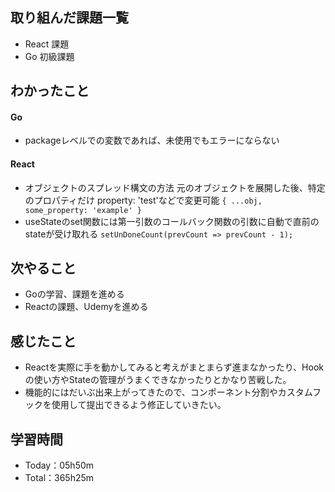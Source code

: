 ## 取り組んだ課題一覧
- React 課題
- Go 初級課題

## わかったこと
#### Go
- packageレベルでの変数であれば、未使用でもエラーにならない
#### React
- オブジェクトのスプレッド構文の方法 元のオブジェクトを展開した後、特定のプロパティだけ property: 'test'などで変更可能
`{ ...obj, some_property: 'example' }`
- useStateのset関数には第一引数のコールバック関数の引数に自動で直前のstateが受け取れる
`setUnDoneCount(prevCount => prevCount - 1);`
 
## 次やること
- Goの学習、課題を進める
- Reactの課題、Udemyを進める

## 感じたこと
- Reactを実際に手を動かしてみると考えがまとまらず進まなかったり、Hookの使い方やStateの管理がうまくできなかったりとかなり苦戦した。
- 機能的にはだいぶ出来上がってきたので、コンポーネント分割やカスタムフックを使用して提出できるよう修正していきたい。

## 学習時間　
- Today：05h50m
- Total：365h25m 
